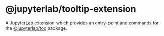 # @jupyterlab/tooltip-extension

A JupyterLab extension which provides an entry-point and commands for the [@jupyterlab/toc](../toc) package.

